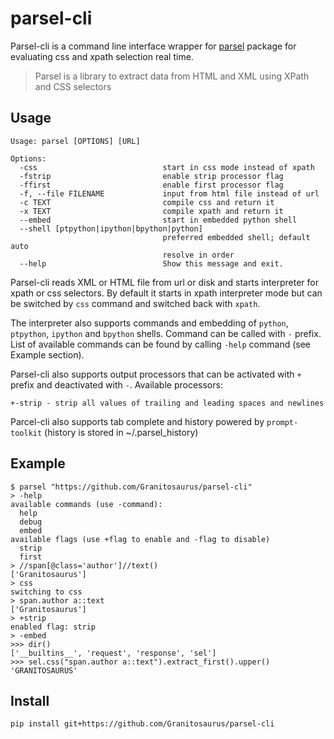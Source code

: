 # parsel-cli

Parsel-cli is a command line interface wrapper for [parsel](https://github.com/scrapy/parsel) package for evaluating css and xpath selection real time.
> Parsel is a library to extract data from HTML and XML using XPath and CSS selectors

## Usage

    Usage: parsel [OPTIONS] [URL]

    Options:
      -css                            start in css mode instead of xpath
      -fstrip                         enable strip processor flag
      -ffirst                         enable first processor flag
      -f, --file FILENAME             input from html file instead of url
      -c TEXT                         compile css and return it
      -x TEXT                         compile xpath and return it
      --embed                         start in embedded python shell
      --shell [ptpython|ipython|bpython|python]
                                      preferred embedded shell; default auto
                                      resolve in order
      --help                          Show this message and exit.

Parsel-cli reads XML or HTML file from url or disk and starts interpreter for xpath or css selectors.
By default it starts in xpath interpreter mode but can be switched by `css` command and switched back with `xpath`.

The interpreter also supports commands and embedding of `python`, `ptpython`, `ipython` and `bpython` shells.
Command can be called with `-` prefix. List of available commands can be found by calling `-help` command (see Example section).

Parsel-cli also supports output processors that can be activated with `+` prefix and deactivated with `-`.
Available processors:

    +-strip - strip all values of trailing and leading spaces and newlines

Parcel-cli also supports tab complete and history powered by `prompt-toolkit` (history is stored in ~/.parsel_history)

## Example


    $ parsel "https://github.com/Granitosaurus/parsel-cli"
    > -help
    available commands (use -command):
      help
      debug
      embed
    available flags (use +flag to enable and -flag to disable)
      strip
      first
    > //span[@class='author']//text()
    ['Granitosaurus']
    > css
    switching to css
    > span.author a::text
    ['Granitosaurus']
    > +strip
    enabled flag: strip
    > -embed
    >>> dir()
    ['__builtins__', 'request', 'response', 'sel']
    >>> sel.css("span.author a::text").extract_first().upper()
    'GRANITOSAURUS'

## Install

    pip install git+https://github.com/Granitosaurus/parsel-cli
